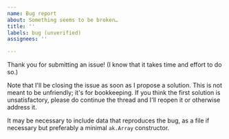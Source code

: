 ```yaml
---
name: Bug report
about: Something seems to be broken…
title: ''
labels: bug (unverified)
assignees: ''

---
```


Thank you for submitting an issue! (I know that it takes time and effort to do so.)

Note that I'll be closing the issue as soon as I propose a solution. This is not meant to be unfriendly; it's for bookkeeping. If you think the first solution is unsatisfactory, please do continue the thread and I'll reopen it or otherwise address it.

It may be necessary to include data that reproduces the bug, as a file if necessary but preferably a minimal `ak.Array` constructor.
